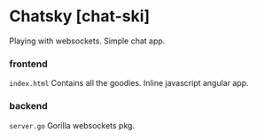 # Chatsky [chat-ski]

Playing with websockets. Simple chat app.


### frontend

```index.html```
 Contains all the goodies. Inline javascript angular app.

### backend

```server.go```
Gorilla websockets pkg.
